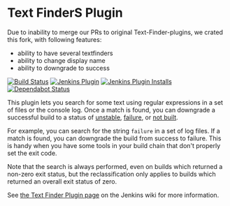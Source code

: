 # Text FinderS Plugin

Due to inability to merge our PRs to original  Text-Finder-plugins, we crated this fork, with following features:
 - ability to have several textfinders
 - ability to change display name
 - ability to downgrade to success

[![Build Status](https://ci.jenkins.io/buildStatus/icon?job=Plugins/text-finder-plugin/master)](https://ci.jenkins.io/job/Plugins/job/text-finder-plugin/job/master/)
[![Jenkins Plugin](https://img.shields.io/jenkins/plugin/v/text-finder.svg)](https://plugins.jenkins.io/text-finder)
[![Jenkins Plugin Installs](https://img.shields.io/jenkins/plugin/i/text-finder.svg)](https://plugins.jenkins.io/text-finder)
[![Dependabot Status](https://api.dependabot.com/badges/status?host=github&repo=jenkinsci/text-finder-plugin)](https://dependabot.com)

This plugin lets you search for some text using regular expressions in a set of
files or the console log. Once a match is found, you can downgrade a successful
build to a status of
[unstable](https://javadoc.jenkins-ci.org/hudson/model/Result.html#UNSTABLE),
[failure](https://javadoc.jenkins-ci.org/hudson/model/Result.html#FAILURE), or
[not built](https://javadoc.jenkins-ci.org/hudson/model/Result.html#NOT_BUILT).

For example, you can search for the string `failure` in a set of log files. If
a match is found, you can downgrade the build from success to failure. This is
handy when you have some tools in your build chain that don't properly set the
exit code.

Note that the search is always performed, even on builds which returned a
non-zero exit status, but the reclassification only applies to builds which
returned an overall exit status of zero.

See [the Text Finder Plugin page](https://wiki.jenkins-ci.org/display/JENKINS/Text-finder+Plugin)
on the Jenkins wiki for more information.
